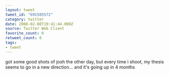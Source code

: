 ```yaml
---
layout: tweet
tweet_id: "691585572"
category: twitter
date: 2008-02-08T19:41:44.000Z
source: Twitter Web Client
favorite_count: 0
retweet_count: 0
tags:
- tweet
---
```


got some good shots of josh the other day, but every time i shoot, my thesis seems to go in a new direction... and it's going up in 4 months
